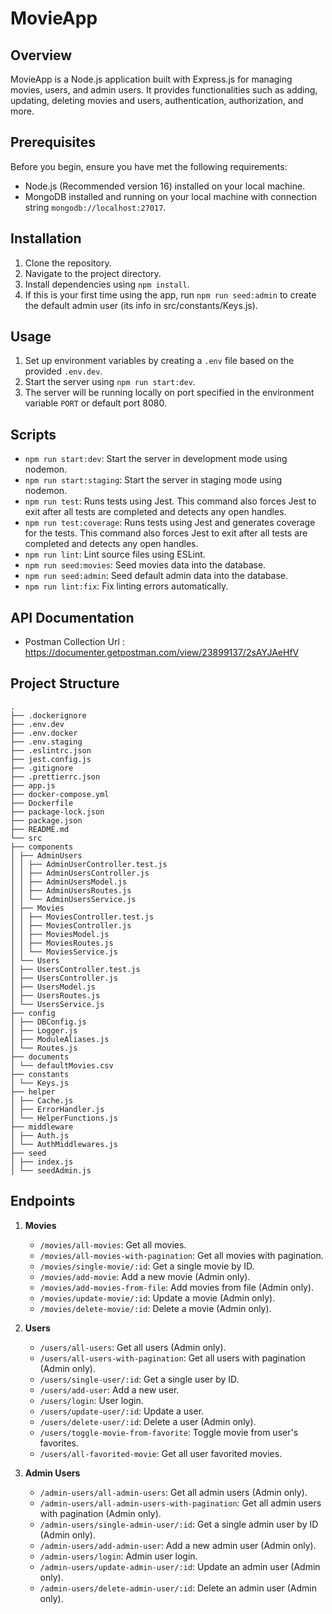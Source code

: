 # MovieApp

## Overview

MovieApp is a Node.js application built with Express.js for managing movies, users, and admin users. It provides functionalities such as adding, updating, deleting movies and users, authentication, authorization, and more.

## Prerequisites

Before you begin, ensure you have met the following requirements:

- Node.js (Recommended version 16) installed on your local machine.
- MongoDB installed and running on your local machine with connection string `mongodb://localhost:27017`.

## Installation

1. Clone the repository.
2. Navigate to the project directory.
3. Install dependencies using `npm install`.
4. If this is your first time using the app, run `npm run seed:admin` to create the default admin user (its info in src/constants/Keys.js).

## Usage

1. Set up environment variables by creating a `.env` file based on the provided `.env.dev`.
2. Start the server using `npm run start:dev`.
3. The server will be running locally on port specified in the environment variable `PORT` or default port 8080.

## Scripts

- `npm run start:dev`: Start the server in development mode using nodemon.
- `npm run start:staging`: Start the server in staging mode using nodemon.
- `npm run test`: Runs tests using Jest. This command also forces Jest to exit after all tests are completed and detects any open handles.
- `npm run test:coverage`: Runs tests using Jest and generates coverage for the tests. This command also forces Jest to exit after all tests are completed and detects any open handles.
- `npm run lint`: Lint source files using ESLint.
- `npm run seed:movies`: Seed movies data into the database.
- `npm run seed:admin`: Seed default admin data into the database.
- `npm run lint:fix`: Fix linting errors automatically.

## API Documentation

- Postman Collection Url : https://documenter.getpostman.com/view/23899137/2sAYJAeHfV

## Project Structure

```shell
.
├── .dockerignore
├── .env.dev
├── .env.docker
├── .env.staging
├── .eslintrc.json
├── jest.config.js
├── .gitignore
├── .prettierrc.json
├── app.js
├── docker-compose.yml
├── Dockerfile
├── package-lock.json
├── package.json
├── README.md
└── src
├── components
│ ├── AdminUsers
│ │ ├── AdminUserController.test.js
│ │ ├── AdminUsersController.js
│ │ ├── AdminUsersModel.js
│ │ ├── AdminUsersRoutes.js
│ │ └── AdminUsersService.js
│ ├── Movies
│ │ ├── MoviesController.test.js
│ │ ├── MoviesController.js
│ │ ├── MoviesModel.js
│ │ ├── MoviesRoutes.js
│ │ └── MoviesService.js
│ └── Users
│ ├── UsersController.test.js
│ ├── UsersController.js
│ ├── UsersModel.js
│ ├── UsersRoutes.js
│ └── UsersService.js
├── config
│ ├── DBConfig.js
│ ├── Logger.js
│ ├── ModuleAliases.js
│ └── Routes.js
├── documents
│ └── defaultMovies.csv
├── constants
│ └── Keys.js
├── helper
│ ├── Cache.js
│ ├── ErrorHandler.js
│ └── HelperFunctions.js
├── middleware
│ ├── Auth.js
│ └── AuthMiddlewares.js
├── seed
│ ├── index.js
│ └── seedAdmin.js

```

## Endpoints

1. **Movies**
   - `/movies/all-movies`: Get all movies.
   - `/movies/all-movies-with-pagination`: Get all movies with pagination.
   - `/movies/single-movie/:id`: Get a single movie by ID.
   - `/movies/add-movie`: Add a new movie (Admin only).
   - `/movies/add-movies-from-file`: Add movies from file (Admin only).
   - `/movies/update-movie/:id`: Update a movie (Admin only).
   - `/movies/delete-movie/:id`: Delete a movie (Admin only).
2. **Users**

   - `/users/all-users`: Get all users (Admin only).
   - `/users/all-users-with-pagination`: Get all users with pagination (Admin only).
   - `/users/single-user/:id`: Get a single user by ID.
   - `/users/add-user`: Add a new user.
   - `/users/login`: User login.
   - `/users/update-user/:id`: Update a user.
   - `/users/delete-user/:id`: Delete a user (Admin only).
   - `/users/toggle-movie-from-favorite`: Toggle movie from user's favorites.
   - `/users/all-favorited-movie`: Get all user favorited movies.

3. **Admin Users**
   - `/admin-users/all-admin-users`: Get all admin users (Admin only).
   - `/admin-users/all-admin-users-with-pagination`: Get all admin users with pagination (Admin only).
   - `/admin-users/single-admin-user/:id`: Get a single admin user by ID (Admin only).
   - `/admin-users/add-admin-user`: Add a new admin user (Admin only).
   - `/admin-users/login`: Admin user login.
   - `/admin-users/update-admin-user/:id`: Update an admin user (Admin only).
   - `/admin-users/delete-admin-user/:id`: Delete an admin user (Admin only).

